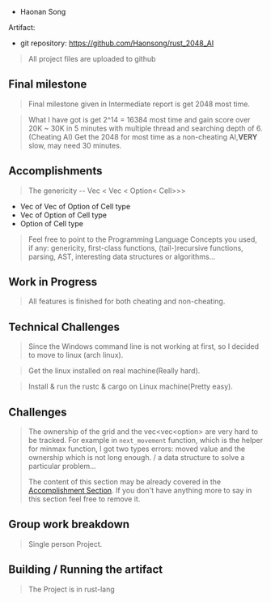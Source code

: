 * Haonan Song

Artifact:
* git repository: <https://github.com/Haonsong/rust_2048_AI>

> All project files are uploaded to github

## Final milestone

> Final milestone given in Intermediate report is get 2048 most time.

> What I have got is get 2^14 = 16384 most time and gain score over 20K ~ 30K in 5 minutes with multiple thread and searching depth of 6. (Cheating AI)
> Get the 2048 for most time as a non-cheating AI,__**VERY**__ slow, may need 30 minutes.

## Accomplishments

> The genericity -- Vec < Vec < Option< Cell>>>
* Vec of Vec of Option of Cell type
* Vec of Option of Cell type
* Option of Cell type
>
> Feel free to point to the Programming Language Concepts you used, if any:
> genericity, first-class functions, (tail-)recursive functions, parsing,
> AST, interesting data structures or algorithms...

## Work in Progress

> All features is finished for both cheating and non-cheating.

## Technical Challenges

> Since the Windows command line is not working at first, so I decided to move to linux (arch linux).

> Get the linux installed on real machine(Really hard).

> Install & run the rustc & cargo on Linux machine(Pretty easy).

## Challenges

> The ownership of the grid and the vec<vec<option<Cell>> are very hard to be tracked. For example in `next_movement` function, which is the helper for minmax function, I got two types errors: moved value and the ownership which is not long enough.
> / a data structure to solve a particular problem...
>
> The content of this section may be already covered in the
> [Accomplishment Section](#accomplishments). If you don't have anything more
> to say in this section feel free to remove it.

## Group work breakdown

> Single person Project.

## Building / Running the artifact

> The Project is in rust-lang
